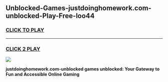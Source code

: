 
## Unblocked-Games-justdoinghomework.com-unblocked-Play-Free-loo44
<h3>
<a href="https://premium76.site?title=justdoinghomework.com-unblocked&ref=10A">CLICK TO PLAY</a></h3>
<hr>

<h3>
<a href="https://premium76.site?title=justdoinghomework.com-unblocked&ref=10A">CLICK 2 PLAY</a>
  
</h3>

<a href="https://premium76.site?title=justdoinghomework.com-unblocked&ref=10A"><img src="https://clearcache.store/games.png"></a>


**justdoinghomework.com-unblocked games unblocked: Your Gateway to Fun and Accessible Online Gaming**
